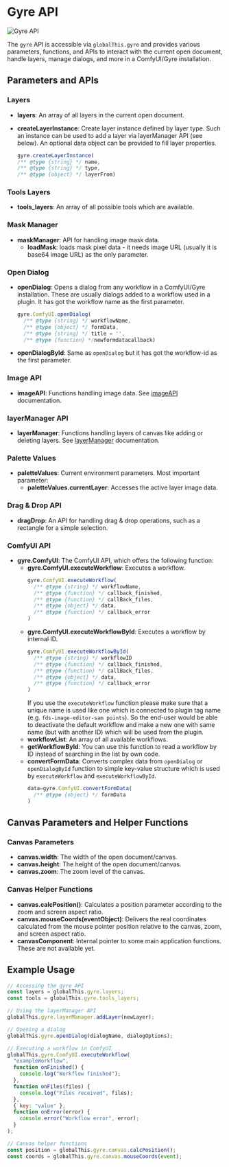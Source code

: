 # Gyre API
![Gyre API](../api.png)

The `gyre` API is accessible via `globalThis.gyre` and provides various parameters, functions, and APIs to interact with the current open document, handle layers, manage dialogs, and more in a ComfyUI/Gyre installation.

## Parameters and APIs

### Layers

- **layers**: An array of all layers in the current open document.

- **createLayerInstance**: Create layer instance defined by layer type. Such an instance can be used to add a layer via layerManager API (see below). An optional data object can be provided to fill layer properties.
    ```javascript
  gyre.createLayerInstance(
  /** @type {string} */ name,
  /** @type {string} */ type,
  /** @type {object} */ layerFrom)
    ```

### Tools Layers

- **tools_layers**: An array of all possible tools which are available.


### Mask Manager

- **maskManager**: API for handling image mask data.
  - **loadMask**: loads mask pixel data - it needs image URL (usually it is base64 image URL) as the only parameter. 


### Open Dialog

- **openDialog**: Opens a dialog from any workflow in a ComfyUI/Gyre installation. These are usually dialogs added to a workflow used in a plugin. It has got the workflow name as the first parameter.
    ```javascript
    gyre.ComfyUI.openDialog(
      /** @type {string} */ workflowName,
      /** @type {object} */ formData, 
      /** @type {string} */ title = '', 
      /** @type {function} */newformdatacallback)
    ```

- **openDialogById**: Same as `openDialog` but it has got the workflow-id as the first parameter.

### Image API

- **imageAPI**: Functions handling image data. See [imageAPI](/API/imageapi) documentation.

### layerManager API

- **layerManager**: Functions handling layers of canvas like adding or deleting layers. See [layerManager](/API/layermanager) documentation.

### Palette Values

- **paletteValues**: Current environment parameters. Most important parameter:
  - **paletteValues.currentLayer**: Accesses the active layer image data.

### Drag & Drop API

- **dragDrop**: An API for handling drag & drop operations, such as a rectangle for a simple selection.

### ComfyUI API

- **gyre.ComfyUI**: The ComfyUI API, which offers the following function:
  - **gyre.ComfyUI.executeWorkflow**: Executes a workflow.
    ```javascript
    gyre.ComfyUI.executeWorkflow(
      /** @type {string} */ workflowName,
      /** @type {function} */ callback_finished,
      /** @type {function} */ callBack_files,
      /** @type {object} */ data,
      /** @type {function} */ callback_error
    )
    ```
  - **gyre.ComfyUI.executeWorkflowById**: Executes a workflow by internal ID.
    ```javascript
    gyre.ComfyUI.executeWorkflowById(
      /** @type {string} */ workflowID
      /** @type {function} */ callback_finished,
      /** @type {function} */ callBack_files,
      /** @type {object} */ data,
      /** @type {function} */ callback_error
    )
    ```
    If you use the `executeWorkflow` function please make sure that a unique name is used like one which is connected to plugin tag name (e.g. `fds-image-editor-sam points`). So the end-user would be able to deactivate the default workflow and make a new one with same name (but with another ID) which will be used from the plugin. 
  - **workflowList**: An array of all available workflows.
  - **getWorkflowById**: You can use this function to read a workflow by ID instead of searching in the list by own code.
  - **convertFormData**: Converts complex data from `openDialog` or `openDialogById` function to simple key-value structure which is used by `executeWorkflow` and `executeWorkflowById`.
    ```javascript
    data=gyre.ComfyUI.convertFormData(
      /** @type {object} */ formData
    )
    ```



## Canvas Parameters and Helper Functions

### Canvas Parameters

- **canvas.width**: The width of the open document/canvas.
- **canvas.height**: The height of the open document/canvas.
- **canvas.zoom**: The zoom level of the canvas.

### Canvas Helper Functions

- **canvas.calcPosition()**: Calculates a position parameter according to the zoom and screen aspect ratio.
- **canvas.mouseCoords(eventObject)**: Delivers the real coordinates calculated from the mouse pointer position relative to the canvas, zoom, and screen aspect ratio.
- **canvasComponent**: Internal pointer to some main application functions. These are not available yet.

## Example Usage

```javascript
// Accessing the gyre API
const layers = globalThis.gyre.layers;
const tools = globalThis.gyre.tools_layers;

// Using the layerManager API
globalThis.gyre.layerManager.addLayer(newLayer);

// Opening a dialog
globalThis.gyre.openDialog(dialogName, dialogOptions);

// Executing a workflow in ComfyUI
globalThis.gyre.ComfyUI.executeWorkflow(
  "exampleWorkflow",
  function onFinished() {
    console.log("Workflow finished");
  },
  function onFiles(files) {
    console.log("Files received", files);
  },
  { key: "value" },
  function onError(error) {
    console.error("Workflow error", error);
  }
);

// Canvas helper functions
const position = globalThis.gyre.canvas.calcPosition();
const coords = globalThis.gyre.canvas.mouseCoords(event);
